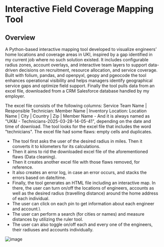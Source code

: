 # Interactive Field Coverage Mapping Tool
## Overview
A Python-based interactive mapping tool developed to visualize engineers’ home locations and coverage areas in UKI, inspired by a gap identified in my current job where no such solution existed. It includes configurable radius zones, account overlays, and interactive team layers to support data-driven decisions on recruitment, resource allocation, and service coverage. 
Built with folium, pandas, and openpyxl, geopy and pgeocode the tool enhances operational visibility and helps managers identify geographical service gaps and optimize field support.
Finally the tool pulls data from an excel file, downloaded from a CRM Salesforce database handled by my employer.

The excel file consists of the following columns: Service Team Name | Responsible Technician: Member Name	| Inventory Location: Location Name |	City | Country | Zip | Member Name - And it is always named as "UK&I - Technicians-2025-03-28-14-05-41", depending on the date and time of download. The tool looks for the excel file that includes the word "technicians".
The excel file had some flaws: empty cells and duplicates.
- The tool first asks the user of the desired radius in miles. Then it converts it to kilometers for its calculations.
- Then it aims to rid the downloaded excel file of the aforementioned flaws (Data cleaning).
- Then it creates another excel file with those flaws removed, for reference.
- It also creates an error log, in case an error occurs, and stacks the errors based on date/time.
- Finally, the tool generates an HTML file including an interactive map. In there, the user can turn on/off the locations of engineers, accounts as well as the desired radius (travelling distance) around the home address of each individual.
- The user can click on each pin to get information about each engineer and account.\
- The user can perform a search (for cities or names) and measure distances by utilizing the ruler tool.
- The user can also toggle on/off each and every one of the engineers, their radiuses and accounts individually.
  
![image](https://github.com/user-attachments/assets/824ef84e-274c-4bdd-8de8-999c4814ad39)
